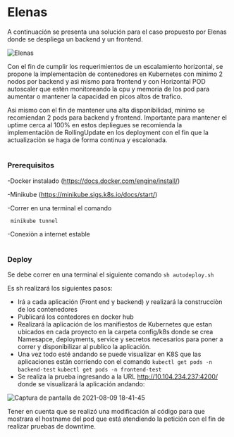 # Elenas 

A continuación se presenta una solución para el caso propuesto por Elenas donde se despliega un backend y un frontend.


![Elenas](https://user-images.githubusercontent.com/1924809/128785803-2ad2b3ac-0071-4fe9-a56e-ee9fed62b871.png)


Con el fin de cumplir los requerimientos de un escalamiento horizontal, se propone la implementaciòn de contenedores en Kubernetes con minimo 2 nodos por backend y asì mismo para frontend y con Horizontal POD autoscaler que estèn monitoreando la cpu y memoria de los pod para aumentar o mantener la capacidad en picos altos de trafico.
 
Asì mismo con el fin de mantener una alta disponibilidad, minimo se recomiendan 2 pods para backend y frontend. Importante para mantener el uptime cerca al 100%  en estos depliegues se recomienda la implementaciòn de RollingUpdate en los deployment con el fin que la actualizaciòn se haga de forma continua y escalonada.


#

### Prerequisitos
-Docker instalado (https://docs.docker.com/engine/install/)

-Minikube (https://minikube.sigs.k8s.io/docs/start/)

-Correr en una terminal el comando 

``` minikube tunnel```

-Conexiòn a internet estable
#
### Deploy

Se debe correr en una terminal el siguiente comando
``` sh autodeploy.sh ```

Es sh realizará los siguientes pasos:

- Irá a cada aplicación (Front end y backend) y realizará la construcciòn de los contenedores
- Publicará los contedores en docker hub
- Realizará la aplicación de los manifiestos de Kubernetes que estan ubicados en cada proyecto en la carpeta config/k8s donde se crea Namesapce, deployments, service y secretos necesarios para poner a correr y disponibilizar al publico la aplicación.
- Una vez todo esté andando se puede visualizar en K8S que las aplicaciones están corriendo con el comando
   ``` kubectl get pods -n backend-test ```
   ``` kubectl get pods -n frontend-test ```
- Se realiza la prueba ingresando a la URL http://10.104.234.237:4200/ donde se visualizará la aplicación andando:

![Captura de pantalla de 2021-08-09 18-41-45](https://user-images.githubusercontent.com/1924809/128787726-54e8829d-1273-457d-9a45-c5c1bf857705.png)

Tener en cuenta que se realizó una modificación al código para que mostrara el hostname del pod que está atendiendo la petición con el fin de realizar pruebas de downtime.
#
